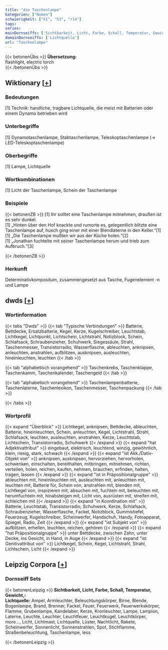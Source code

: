 ```yaml
---
title: "die Taschenlampe"
kategorien: ["Nomen"]
schwierigkeit: ["k1", "h3", "r14"]
tags:
series:
mainDornseiffs: ['Sichtbarkeit, Licht, Farbe, Schall, Temperatur, Gewicht,']
domainDornseiffs: ['Lichtquelle']
url: "Taschenlampe"
---
```


{{< betonenÜbs >}}
**Übersetzung:**  
flashlight, electric torch  
{{< /betonenÜbs >}}

## Wiktionary [[+](https://de.wiktionary.org/wiki/Taschenlampe)]

### Bedeutungen
[1] Technik: handliche, tragbare Lichtquelle, die meist mit Batterien oder einem Dynamo betrieben wird  

### Unterbegriffe
[1] Dynamotaschenlampe, Stabtaschenlampe, Teleskoptaschenlampe (→ LED-Teleskoptaschenlampe)  

### Oberbegriffe
[1] Lampe, Lichtquelle  

### Wortkombinationen
[1] Licht der Taschenlampe, Schein der Taschenlampe  

### Beispiele
{{< betonenZB >}}
[1] Ihr solltet eine Taschenlampe mitnehmen, draußen ist es sehr dunkel.  
[1] „Hinten über den Hof knackte und rumorte es, gelegentlich blitzte eine Taschenlampe auf, husch ging einer mit einer Blendlaterne in den Keller.“[1]  
[1] „Die Taschenlampe mußten wir aus der Küche holen.“[2]  
[1] „Jonathan fuchtelte mit seiner Taschenlampe herum und trieb zum Aufbruch.“[3]  

{{< /betonenZB >}}
### Herkunft
Determinativkompositum, zusammengesetzt aus Tasche, Fugenelement -n und Lampe  



## dwds [[+](https://www.dwds.de/wb/Taschenlampe)]

### Wortinformation
{{< tabs "Dwds" >}}
{{< tab "Typische Verbindungen" >}}
Batterie, Bettdecke, Ersatzbatterie, Kegel, Kerze, Kugelschreiber, Leuchtstab, Lichtkegel, Lichtpunkt, Lichtschein, Lichtstrahl, Notizblock, Schein, Schlafsack, Schraubenzieher, Schuhwerk, Siegessäule, Strahl, Taschenmesser, Transistorradio, Wasserflasche, ableuchten, anknipsen, anleuchten, anstrahlen, aufblitzen, ausknipsen, ausleuchten, hineinleuchten, leuchten
{{< /tab >}}

{{< tab "alphabetisch vorangehend" >}}
Taschenkrebs, Taschenklappe, Taschenkamm, Taschenkalender, Taschengeld
{{< /tab >}}

{{< tab "alphabetisch vorangehend" >}}
Taschenlampenbatterie, Taschenlaterne, Taschenlexikon, Taschenmesser, Taschenpackung
{{< /tab >}}

{{< /tabs >}}

### Wortprofil
{{< expand "Überblick" >}} Lichtkegel, anknipsen, Bettdecke, ableuchten, Batterie, hineinleuchten, Schein, anleuchten, Kegel, Lichtstrahl, Strahl, Schlafsack, leuchten, ausleuchten, anstrahlen, Kerze, Leuchtstab, Lichtschein, Transistorradio, Schuhwerk {{< /expand >}}
{{< expand "hat Adjektivattribut" >}} eingebaut, elektrisch, leuchtend, winzig, gewöhnlich, klein, riesig, stark, schwach {{< /expand >}}
{{< expand "ist Akk./Dativ-Objekt von" >}} anknipsen, ausknipsen, hervorziehen, hervorholen, schwenken, einschalten, bereithalten, mitbringen, mitnehmen, richten, verteilen, holen, reichen, kaufen, nehmen, brauchen, erfinden, halten, tragen, lassen {{< /expand >}}
{{< expand "ist in Präpositionalgruppe" >}} ableuchten mit, hineinleuchten mit, ausleuchten mit, anleuchten mit, leuchten mit, Batterie für, Schein von, anstrahlen mit, blenden mit, Lichtkegel von, inspizieren mit, absuchen mit, fuchteln mit, beleuchten mit, herumfuchteln mit, hinabsteigen mit, Licht von, ausrüsten mit, streifen mit, schleichen mit {{< /expand >}}
{{< expand "in Koordination mit" >}} Batterie, Leuchtstab, Transistorradio, Schuhwerk, Kerze, Schlafsack, Schraubenzieher, Wasserflasche, Fackel, Notizblock, Gummistiefel, Feuerzeug, Kugelschreiber, Scheinwerfer, Handschuh, Handy, Fotoapparat, Spiegel, Radio, Zelt {{< /expand >}}
{{< expand "ist Subjekt von" >}} aufblitzen, erhellen, leuchten, reichen, gehören {{< /expand >}}
{{< expand "hat Präpositionalgruppe" >}} unter Bettdecke, zwischen Zahn, unter Decke, ins Gesicht, in Hand, in Auge {{< /expand >}}
{{< expand "ist Genitivattribut von" >}} Lichtkegel, Schein, Kegel, Lichtstrahl, Strahl, Lichtschein, Licht {{< /expand >}}

## Leipzig Corpora [[+](https://corpora.uni-leipzig.de/en/res?word=Taschenlampe&corpusId=deu_newscrawl-public_2018)]

### Dornseiff Sets
{{< betonenLeipzig >}}
**Sichtbarkeit, Licht, Farbe, Schall, Temperatur, Gewicht,:**  
**Lichtquelle:** Ampel, Armleuchter, Beleuchtungskörper, Birne, Blende, Bogenlampe, Brand, Brenner, Fackel, Feuer, Feuerwerk, Feuerwerkskörper, Flamme, Grubenlampe, Kandelaber, Kerze, Kronleuchter, Lampe, Lampion, Laterne, Leuchte, Leuchter, Leuchtfeuer, Leuchtkugel, Leuchtkörper, more..., Licht, Lichtmast, Lichtquelle, Lüster, Nachtlicht, Rakete, Scheinwerfer, Sonnenlicht, Sonnenstrahlen, Spot, Stichflamme, Straßenbeleuchtung, Taschenlampe, less  

{{< /betonenLeipzig >}}
